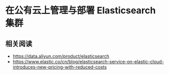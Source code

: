 # 在公有云上管理与部署 Elasticsearch 集群
## 相关阅读
- https://data.aliyun.com/product/elasticsearch
- https://www.elastic.co/cn/blog/elasticsearch-service-on-elastic-cloud-introduces-new-pricing-with-reduced-costs
